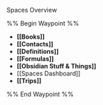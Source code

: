 Spaces Overview

%% Begin Waypoint %%
- **[[Books]]**
- **[[Contacts]]**
- **[[Definitions]]**
- **[[Formulas]]**
- **[[Obsidian Stuff & Things]]**
- [[Spaces Dashboard]]
- **[[Trips]]**

%% End Waypoint %%